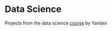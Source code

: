 
# Data Science

Projects from the data science [course](https://practicum.yandex.ru/profile/data-scientist/) by Yandex
